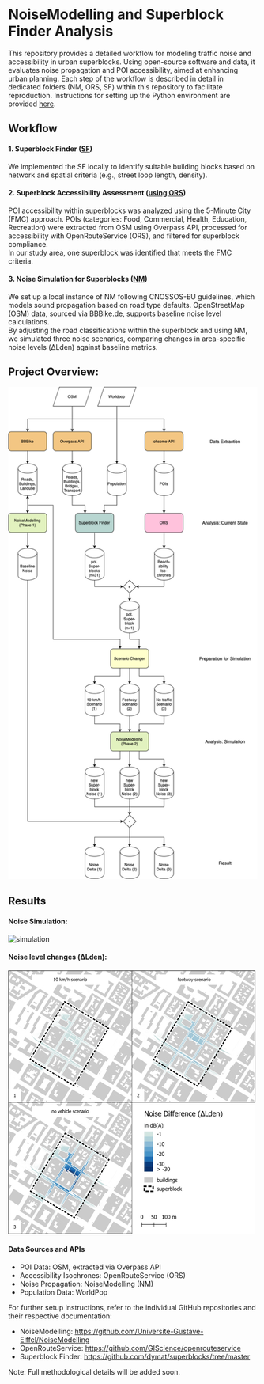 # NoiseModelling and Superblock Finder Analysis

This repository provides a detailed workflow for modeling traffic noise and accessibility in urban superblocks. Using open-source software and data, it evaluates noise propagation and POI accessibility, aimed at enhancing urban planning. 
Each step of the workflow is described in detail in dedicated folders (NM, ORS, SF) within this repository to facilitate reproduction.
Instructions for setting up the Python environment are provided [here](https://github.com/celthome/superblocks_mannheim/blob/main/conf/env.yml).

## Workflow

#### 1. Superblock Finder ([SF](https://github.com/celthome/superblocks_mannheim/tree/main/SF))
We implemented the SF locally to identify suitable building blocks based on network and spatial criteria (e.g., street loop length, density). 

#### 2. Superblock Accessibility Assessment ([using ORS](https://github.com/celthome/superblocks_mannheim/tree/main/ORS))
POI accessibility within superblocks was analyzed using the 5-Minute City (FMC) approach. POIs (categories: Food, Commercial, Health, Education, Recreation) were extracted from OSM using Overpass API, processed for accessibility with OpenRouteService (ORS), and filtered for superblock compliance.
<br>
In our study area, one superblock was identified that meets the FMC criteria.

#### 3. Noise Simulation for Superblocks ([NM](https://github.com/celthome/superblocks_mannheim/tree/main/NM))
We set up a local instance of NM following CNOSSOS-EU guidelines, which models sound propagation based on road type defaults. OpenStreetMap (OSM) data, sourced via BBBike.de, supports baseline noise level calculations. 
<br>
By adjusting the road classifications within the superblock and using NM, we simulated three noise scenarios, comparing changes in area-specific noise levels (ΔLden) against baseline metrics.


## Project Overview:
<img src="figures/workflow.png" alt="workflow_overview" width="700">


## Results 

#### Noise Simulation:

<img src="https://github.com/user-attachments/assets/4ca68693-941b-4605-912a-69cdb2293458" alt="simulation" width="700">
<br>

#### Noise level changes (ΔLden):

<img src="figures/db_delta.jpeg" alt="db_delta" width="500">
<br>

#### Data Sources and APIs 
- POI Data: OSM, extracted via Overpass API 
- Accessibility Isochrones: OpenRouteService (ORS)
- Noise Propagation: NoiseModelling (NM)
- Population Data: WorldPop

For further setup instructions, refer to the individual GitHub repositories and their respective documentation:

- NoiseModelling: https://github.com/Universite-Gustave-Eiffel/NoiseModelling
- OpenRouteService: https://github.com/GIScience/openrouteservice
- Superblock Finder: https://github.com/dymat/superblocks/tree/master

Note: Full methodological details will be added soon.
